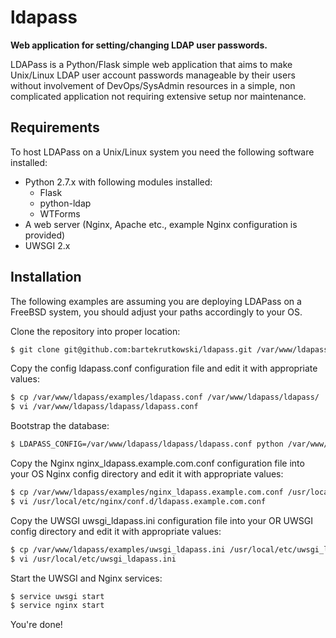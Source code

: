 ldapass
=======
**Web application for setting/changing LDAP user passwords.**

LDAPass is a Python/Flask simple web application that aims to make Unix/Linux LDAP user account passwords manageable by their users without involvement of DevOps/SysAdmin resources in a simple, non complicated application not requiring extensive setup nor maintenance.

## Requirements

To host LDAPass on a Unix/Linux system you need the following software installed:

- Python 2.7.x with following modules installed:
  - Flask
  - python-ldap
  - WTForms
- A web server (Nginx, Apache etc., example Nginx configuration is provided)
- UWSGI 2.x

## Installation

The following examples are assuming you are deploying LDAPass on a FreeBSD system, you should adjust your paths accordingly to your OS.

Clone the repository into proper location:

```sh
$ git clone git@github.com:bartekrutkowski/ldapass.git /var/www/ldapass
```

Copy the config ldapass.conf configuration file and edit it with appropriate values:

```sh
$ cp /var/www/ldapass/examples/ldapass.conf /var/www/ldapass/ldapass/
$ vi /var/www/ldapass/ldapass/ldapass.conf
```

Bootstrap the database:

```sh
$ LDAPASS_CONFIG=/var/www/ldapass/ldapass/ldapass.conf python /var/www/ldapass/ldapass/ldapass.py -b
```

Copy the Nginx nginx_ldapass.example.com.conf configuration file into your OS Nginx config directory and edit it with appropriate values:

```sh
$ cp /var/www/ldapass/examples/nginx_ldapass.example.com.conf /usr/local/etc/nginx/conf.d/ldapass.example.com.conf
$ vi /usr/local/etc/nginx/conf.d/ldapass.example.com.conf
```

Copy the UWSGI uwsgi_ldapass.ini configuration file into your OR UWSGI config directory and edit it with appropriate values:

```sh
$ cp /var/www/ldapass/examples/uwsgi_ldapass.ini /usr/local/etc/uwsgi_ldapass.ini
$ vi /usr/local/etc/uwsgi_ldapass.ini
```

Start the UWSGI and Nginx services:

```sh
$ service uwsgi start
$ service nginx start
```

You're done!
